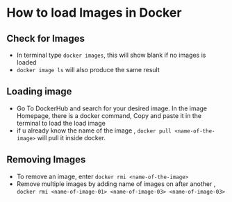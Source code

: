 # How to load Images in Docker

## Check for Images
- In terminal type `docker images`, this will show blank if no images is loaded
- `docker image ls` will also produce the same result

## Loading image

- Go To DockerHub and search for your desired image. In the image Homepage, there is a docker command, Copy and paste it in the terminal to load the load image
- if u already know the name of the image , `docker pull <name-of-the-image>` will pull it inside docker.

## Removing Images
- To remove an image, enter `docker rmi <name-of-the-image>`
- Remove multiple images by adding name of images on after another , `docker rmi <name-of-image-01> <name-of-image-03> <name-of-image-03>`
